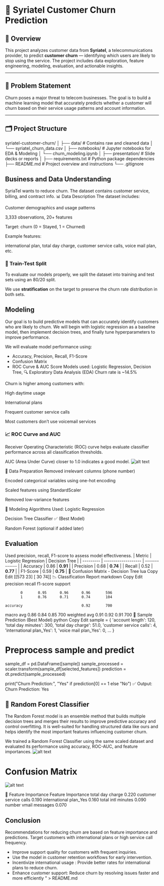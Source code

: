 # 📱 Syriatel Customer Churn Prediction

## 🧠 Overview

This project analyzes customer data from **Syriatel**, a telecommunications provider, to predict **customer churn** — identifying which users are likely to stop using the service. The project includes data exploration, feature engineering, modeling, evaluation, and actionable insights.

---

## 🎯 Problem Statement

Churn poses a major threat to telecom businesses. The goal is to build a machine learning model that accurately predicts whether a customer will churn based on their service usage patterns and account information.

---

## 🗂️ Project Structure

syriatel-customer-churn/
│
├── data/ # Contains raw and cleaned data
│ └── syriatel_churn_data.csv
│
├── notebooks/ # Jupyter notebooks for EDA & Modeling
│ └── churn_modeling.ipynb
│
├── presentation/ # Slide decks or reports
│
├── requirements.txt # Python package dependencies
├── README.md # Project overview and instructions
└── .gitignore

## Business and Data Understanding
SyriaTel wants to reduce churn. The dataset contains customer service, billing, and contract info.
📊 Data Description
The dataset includes:

Customer demographics and usage patterns

3,333 observations, 20+ features

Target: churn (0 = Stayed, 1 = Churned)

Example features:

international plan, total day charge, customer service calls, voice mail plan, etc.
### 🔀 Train-Test Split

To evaluate our models properly, we split the dataset into training and test sets using an 80/20 split.

We use **stratification** on the target to preserve the churn rate distribution in both sets.

## Modeling
Our goal is to build predictive models that can accurately identify customers who are likely to churn. We will begin with logistic regression as a baseline model, then implement decision trees, and finally tune hyperparameters to improve performance.

We will evaluate model performance using:
- Accuracy, Precision, Recall, F1-Score
- Confusion Matrix
- ROC Curve & AUC Score
Models used: Logistic Regression, Decision Tree,
🔍 Exploratory Data Analysis (EDA)
Churn rate is ~14.5%

Churn is higher among customers with:

High daytime usage

International plans

Frequent customer service calls

Most customers don’t use voicemail services
### 📈 ROC Curve and AUC

Receiver Operating Characteristic (ROC) curve helps evaluate classifier performance across all classification thresholds.

AUC (Area Under Curve) closer to 1.0 indicates a good model.
![alt text](image-1.png)

🧪 Data Preparation
Removed irrelevant columns (phone number)

Encoded categorical variables using one-hot encoding

Scaled features using StandardScaler

Removed low-variance features

🤖 Modeling
Algorithms Used:
Logistic Regression

Decision Tree Classifier ✅ (Best Model)

Random Forest (optional if added later)

## Evaluation
Used precision, recall, F1-score to assess model effectiveness.
| Metric    | Logistic Regression | Decision Tree |
| --------- | ------------------- | ------------- |
| Accuracy  | 0.86                | **0.91**      |
| Precision | 0.68                | **0.74**      |
| Recall    | 0.52                | **0.77**      |
| F1-Score  | 0.59                | **0.75**      |
🔹 Confusion Matrix - Decision Tree
lua
Copy
Edit
[[573  23]
 [ 30  74]]
📉 Classification Report
markdown
Copy
Edit
              precision    recall  f1-score   support

           0       0.95      0.96      0.96       596
           1       0.76      0.71      0.74       104

    accuracy                           0.92       700
   macro avg       0.86      0.84      0.85       700
weighted avg       0.91      0.92      0.91       700
🧪 Sample Prediction (Best Model)
python
Copy
Edit
sample = {
    'account length': 120,
    'total day minutes': 300,
    'total day charge': 51.0,
    'customer service calls': 4,
    'international plan_Yes': 1,
    'voice mail plan_Yes': 0,
    ...
}

# Preprocess sample and predict
sample_df = pd.DataFrame([sample])
sample_processed = scaler.transform(sample_df[selected_features])
prediction = dt.predict(sample_processed)

print("Churn Prediction:", "Yes" if prediction[0] == 1 else "No")
✅ Output: Churn Prediction: Yes
## 🌲 Random Forest Classifier

The Random Forest model is an ensemble method that builds multiple decision trees and merges their results to improve predictive accuracy and control overfitting. It is well-suited for handling structured data like ours and helps identify the most important features influencing customer churn.

We trained a Random Forest Classifier using the same scaled dataset and evaluated its performance using accuracy, ROC-AUC, and feature importances.
![alt text](image-2.png)
# Confusion Matrix
![alt text](image.png)

🔎 Feature Importance
Feature	Importance
total day charge	0.220
customer service calls	0.190
international plan_Yes	0.160
total intl minutes	0.090
number vmail messages	0.070

## Conclusion
Recommendations for reducing churn are based on feature importance and predictions.
Target customers with international plans or high service call frequency.
- Improve support quality for customers with frequent inquiries.
- Use the model in customer retention workflows for early intervention.
- Incentivize international usage : Provide better rates for international plans to reduce churn.
- Enhance customer support: Reduce churn by resolving issues faster and more efficiently
" > README.md
